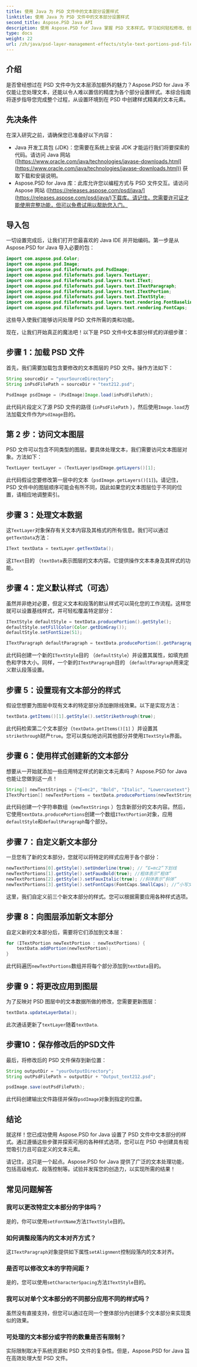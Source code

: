 ```yaml
---
title: 使用 Java 为 PSD 文件中的文本部分设置样式
linktitle: 使用 Java 为 PSD 文件中的文本部分设置样式
second_title: Aspose.PSD Java API
description: 使用 Aspose.PSD for Java 掌握 PSD 文本样式。学习如何轻松修改、创建和设置文本部分样式。增强您的 PSD 设计。
type: docs
weight: 22
url: /zh/java/psd-layer-management-effects/style-text-portions-psd-files/
---
```

## 介绍

是否曾经想过在 PSD 文件中为文本层添加额外的魅力？Aspose.PSD for Java 不仅能让您处理文本，还能以令人难以置信的精度为各个部分设置样式。本综合指南将逐步指导您完成整个过程，从设置环境到在 PSD 中创建样式精美的文本元素。

## 先决条件

在深入研究之前，请确保您已准备好以下内容：

- Java 开发工具包 (JDK)：您需要在系统上安装 JDK 才能运行我们将要探索的代码。请访问 Java 网站 ([https://www.oracle.com/java/technologies/javase-downloads.html](https://www.oracle.com/java/technologies/javase-downloads.html)) 获取下载和安装说明。
- Aspose.PSD for Java 库：此库允许您以编程方式与 PSD 文件交互。请访问 Aspose 网站 ([https://releases.aspose.com/psd/java/](https://releases.aspose.com/psd/java/)下载库。请记住，您需要许可证才能使用完整功能，但可以免费试用以帮助您入门。

## 导入包

一切设置完成后，让我们打开您最喜欢的 Java IDE 并开始编码。第一步是从 Aspose.PSD for Java 导入必要的包：

```java
import com.aspose.psd.Color;
import com.aspose.psd.Image;
import com.aspose.psd.fileformats.psd.PsdImage;
import com.aspose.psd.fileformats.psd.layers.TextLayer;
import com.aspose.psd.fileformats.psd.layers.text.IText;
import com.aspose.psd.fileformats.psd.layers.text.ITextParagraph;
import com.aspose.psd.fileformats.psd.layers.text.ITextPortion;
import com.aspose.psd.fileformats.psd.layers.text.ITextStyle;
import com.aspose.psd.fileformats.psd.layers.text.rendering.FontBaseline;
import com.aspose.psd.fileformats.psd.layers.text.rendering.FontCaps;
```

这些导入使我们能够访问处理 PSD 文件所需的类和功能。

现在，让我们开始真正的魔法吧！以下是 PSD 文件中文本部分样式的详细步骤：

## 步骤 1：加载 PSD 文件

首先，我们需要加载包含要修改的文本图层的 PSD 文件。操作方法如下：

```java
String sourceDir = "yourSourceDirectory";
String inPsdFilePath = sourceDir + "text212.psd";

PsdImage psdImage = (PsdImage)Image.load(inPsdFilePath);
```

此代码片段定义了源 PSD 文件的路径 (`inPsdFilePath` ），然后使用`Image.load`方法加载文件作为`PsdImage`目的。

## 第 2 步：访问文本图层

PSD 文件可以包含不同类型的图层。要具体处理文本，我们需要访问文本图层对象。方法如下：

```java
TextLayer textLayer = (TextLayer)psdImage.getLayers()[1];
```

此代码假设您要修改第一层中的文本（`psdImage.getLayers()[1]`)。请记住，PSD 文件中的图层顺序可能会有所不同，因此如果您的文本图层位于不同的位置，请相应地调整索引。

## 步骤 3：处理文本数据

这`TextLayer`对象保存有关文本内容及其格式的所有信息。我们可以通过`getTextData`方法：

```java
IText textData = textLayer.getTextData();
```

这`IText`目的 （`textData`表示图层的文本内容。它提供操作文本本身及其样式的功能。

## 步骤 4：定义默认样式（可选）

虽然并非绝对必要，但定义文本和段落的默认样式可以简化您的工作流程。这样您就可以设置基线样式，并可轻松覆盖特定部分：

```java
ITextStyle defaultStyle = textData.producePortion().getStyle();
defaultStyle.setFillColor(Color.getDimGray());
defaultStyle.setFontSize(51);

ITextParagraph defaultParagraph = textData.producePortion().getParagraph();
```

此代码创建一个新的`ITextStyle`目的 （`defaultStyle`）并设置其属性，如填充颜色和字体大小。同样，一个新的`ITextParagraph`目的 （`defaultParagraph`用来定义默认段落设置。

## 步骤 5：设置现有文本部分的样式

假设您想要为图层中现有文本的特定部分添加删除线效果。以下是实现方法：

```java
textData.getItems()[1].getStyle().setStrikethrough(true);
```

此代码检索第二个文本部分（`textData.getItems()[1]` ）并设置其`strikethrough`财产`true`。您可以类似地访问其他部分并使用`ITextStyle`界面。

## 步骤 6：使用样式创建新的文本部分

想要从一开始就添加一些应用特定样式的新文本元素吗？ Aspose.PSD for Java 也能让您做到这一点！

```java
String[] newTextStrings = {"E=mc2", "Bold", "Italic", "Lowercasetext"};
ITextPortion[] newTextPortions = textData.producePortions(newTextStrings, defaultStyle, defaultParagraph);
```

此代码创建一个字符串数组（`newTextStrings` ）包含新部分的文本内容。然后，它使用`textData.producePortions`创建一个数组`ITextPortion`对象，应用`defaultStyle`和`defaultParagraph`每个部分。

## 步骤 7：自定义新文本部分

一旦您有了新的文本部分，您就可以将特定的样式应用于各个部分：

```java
newTextPortions[0].getStyle().setUnderline(true); // “E=mc2”下划线
newTextPortions[1].getStyle().setFauxBold(true); //粗体表示“粗体”
newTextPortions[2].getStyle().setFauxItalic(true); //斜体表示“斜体”
newTextPortions[3].getStyle().setFontCaps(FontCaps.SmallCaps); //“小写文本”的小写字母
```

这里，我们自定义前三个新文本部分的样式。您可以根据需要应用各种样式选项。

## 步骤 8：向图层添加新文本部分

自定义新的文本部分后，需要将它们添加到文本层：

```java
for (ITextPortion newTextPortion : newTextPortions) {
    textData.addPortion(newTextPortion);
}
```

此代码遍历`newTextPortions`数组并将每个部分添加到`textData`目的。

## 步骤 9：将更改应用到图层

为了反映对 PSD 图层中的文本数据所做的修改，您需要更新图层：

```java
textData.updateLayerData();
```

此次通话更新了`textLayer`随着`textData`.

## 步骤10：保存修改后的PSD文件

最后，将修改后的 PSD 文件保存到新位置：

```java
String outputDir = "yourOutputDirectory";
String outPsdFilePath = outputDir + "Output_text212.psd";

psdImage.save(outPsdFilePath);
```

此代码创建输出文件路径并保存`psdImage`对象到指定的位置。

## 结论

就这样！您已成功使用 Aspose.PSD for Java 设置了 PSD 文件中文本部分的样式。通过遵循这些步骤并探索可用的各种样式选项，您可以在 PSD 中创建具有视觉吸引力且可自定义的文本元素。

请记住，这只是一个起点。Aspose.PSD for Java 提供了广泛的文本处理功能，包括高级格式、段落控制等。试验并发挥您的创造力，以实现所需的结果！

## 常见问题解答

### 我可以更改特定文本部分的字体吗？
是的，你可以使用`setFontName`方法`ITextStyle`目的。

### 如何调整段落内的文本对齐方式？
这`ITextParagraph`对象提供如下属性`setAlignment`控制段落内的文本对齐。

### 是否可以修改文本的字符间距？
是的，您可以使用`setCharacterSpacing`方法`ITextStyle`目的。

### 我可以对单个文本部分的不同部分应用不同的样式吗？
虽然没有直接支持，但您可以通过在同一个整体部分内创建多个文本部分来实现类似的效果。

### 可处理的文本部分或字符的数量是否有限制？
实际限制取决于系统资源和 PSD 文件的复杂性。但是，Aspose.PSD for Java 旨在高效处理大型 PSD 文件。